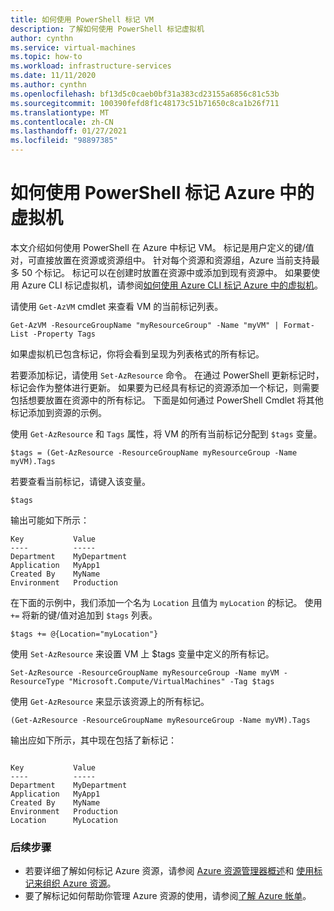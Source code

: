 ```yaml
---
title: 如何使用 PowerShell 标记 VM
description: 了解如何使用 PowerShell 标记虚拟机
author: cynthn
ms.service: virtual-machines
ms.topic: how-to
ms.workload: infrastructure-services
ms.date: 11/11/2020
ms.author: cynthn
ms.openlocfilehash: bf13d5c0caeb0bf31a383cd23155a6856c81c53b
ms.sourcegitcommit: 100390fefd8f1c48173c51b71650c8ca1b26f711
ms.translationtype: MT
ms.contentlocale: zh-CN
ms.lasthandoff: 01/27/2021
ms.locfileid: "98897385"
---
```

# <a name="how-to-tag-a-virtual-machine-in-azure-using-powershell"></a>如何使用 PowerShell 标记 Azure 中的虚拟机

本文介绍如何使用 PowerShell 在 Azure 中标记 VM。 标记是用户定义的键/值对，可直接放置在资源或资源组中。 针对每个资源和资源组，Azure 当前支持最多 50 个标记。 标记可以在创建时放置在资源中或添加到现有资源中。 如果要使用 Azure CLI 标记虚拟机，请参阅[如何使用 Azure CLI 标记 Azure 中的虚拟机](tag-cli.md)。

请使用 `Get-AzVM` cmdlet 来查看 VM 的当前标记列表。

```azurepowershell-interactive
Get-AzVM -ResourceGroupName "myResourceGroup" -Name "myVM" | Format-List -Property Tags
```

如果虚拟机已包含标记，你将会看到呈现为列表格式的所有标记。

若要添加标记，请使用 `Set-AzResource` 命令。 在通过 PowerShell 更新标记时，标记会作为整体进行更新。 如果要为已经具有标记的资源添加一个标记，则需要包括想要放置在资源中的所有标记。 下面是如何通过 PowerShell Cmdlet 将其他标记添加到资源的示例。

使用 `Get-AzResource` 和 `Tags` 属性，将 VM 的所有当前标记分配到 `$tags` 变量。

```azurepowershell-interactive
$tags = (Get-AzResource -ResourceGroupName myResourceGroup -Name myVM).Tags
```

若要查看当前标记，请键入该变量。

```azurepowershell-interactive
$tags
```

输出可能如下所示：

```output
Key           Value
----          -----
Department    MyDepartment
Application   MyApp1
Created By    MyName
Environment   Production
```

在下面的示例中，我们添加一个名为 `Location` 且值为 `myLocation` 的标记。 使用 `+=` 将新的键/值对追加到 `$tags` 列表。

```azurepowershell-interactive
$tags += @{Location="myLocation"}
```

使用 `Set-AzResource` 来设置 VM 上 $tags 变量中定义的所有标记。

```azurepowershell-interactive
Set-AzResource -ResourceGroupName myResourceGroup -Name myVM -ResourceType "Microsoft.Compute/VirtualMachines" -Tag $tags
```

使用 `Get-AzResource` 来显示该资源上的所有标记。

```azurepowershell-interactive
(Get-AzResource -ResourceGroupName myResourceGroup -Name myVM).Tags

```

输出应如下所示，其中现在包括了新标记：

```output

Key           Value
----          -----
Department    MyDepartment
Application   MyApp1
Created By    MyName
Environment   Production
Location      MyLocation
```

### <a name="next-steps"></a>后续步骤

- 若要详细了解如何标记 Azure 资源，请参阅 [Azure 资源管理器概述](../azure-resource-manager/management/overview.md)和 [使用标记来组织 Azure 资源](../azure-resource-manager/management/tag-resources.md)。
- 要了解标记如何帮助你管理 Azure 资源的使用，请参阅[了解 Azure 帐单](../cost-management-billing/understand/review-individual-bill.md)。
